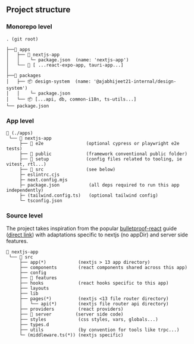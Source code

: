 ## Project structure

### Monorepo level

```
. (git root)

├──🌳 apps
│   ├── 🍂 nextjs-app
│   │    └─ package.json  (name: 'nextjs-app')
│   └── 🍂 [ ...react-expo-app, tauri-app...]
│
├──🧩 packages
│   ├── 📦 design-system  (name: '@ajabhijeet21-internal/design-system')
│   │    └─ package.json
│   └── 📦 [...api, db, common-i18n, ts-utils...]
└── package.json
```

### App level

```
🌳 (./apps)
 └── 🍂 nextjs-app
     ├── 🏁 e2e                (optional cypress or playwright e2e tests)
     ├── 👀 public             (framework conventional public folder)
     ├── 🔩 setup              (config files related to tooling, ie vitest, rtl...)
     ├── 💫 src                (see below)
     ├─ eslintrc.cjs
     ├─ next.config.mjs
     ├─ package.json           (all deps required to run this app independently)
     ├─ (tailwind.config.ts)   (optional tailwind config)
     └─ tsconfig.json
```

### Source level

The project takes inspiration from the popular [bulletproof-react](https://github.com/alan2207/bulletproof-react) guide
([direct link](https://github.com/alan2207/bulletproof-react/blob/master/docs/project-structure.md)) with adaptations
specific to nextjs (no appDir) and server side features.

```
🌳 nextjs-app
 └── 💫 src
     ├── app(*)            (nextjs > 13 app directory)
     ├── components        (react components shared across this app)
     ├── config
     ├── 🎼 features
     ├── hooks             (react hooks specific to this app)
     ├── layouts
     ├── lib
     ├── pages(*)          (nextjs <13 file router directory)
     │   └── api(*)        (nextjs file router api directory)
     ├── providers         (react providers)
     ├── 🍂 server         (server side code)
     ├── styles            (css styles, vars, globals...)
     ├── types.d
     ├── utils             (by convention for tools like trpc...)
     └─ (middleware.ts(*)) (nextjs specific)
```
